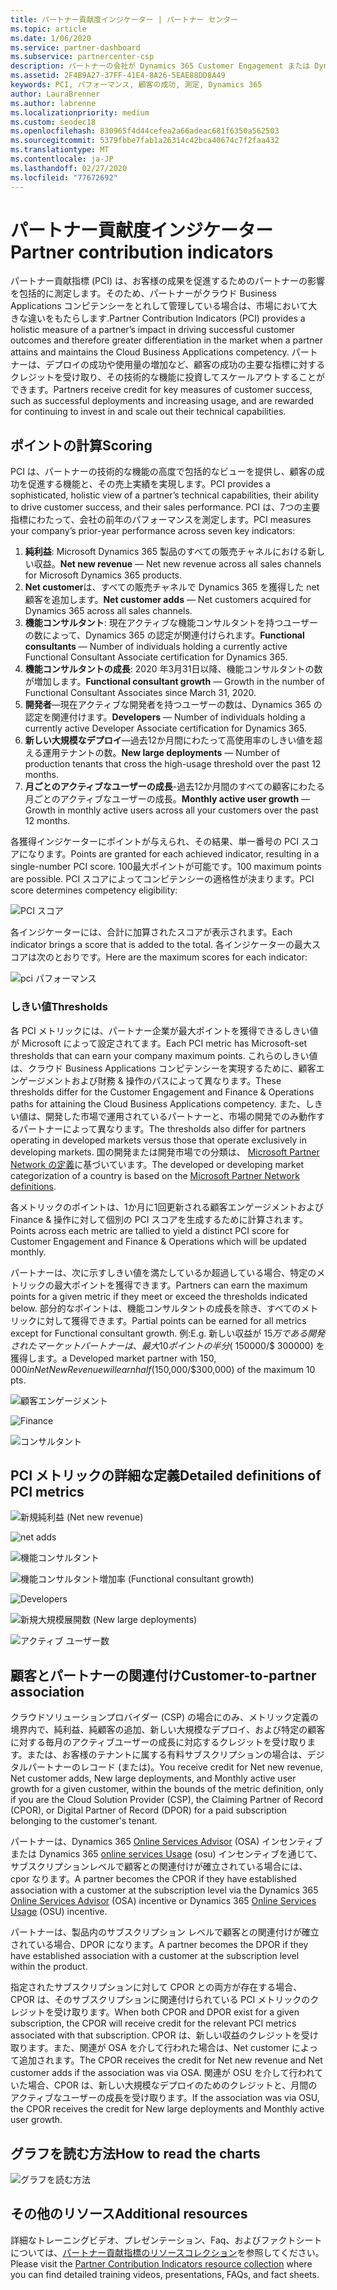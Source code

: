 ```yaml
---
title: パートナー貢献度インジケーター | パートナー センター
ms.topic: article
ms.date: 1/06/2020
ms.service: partner-dashboard
ms.subservice: partnercenter-csp
description: パートナーの会社が Dynamics 365 Customer Engagement または Dynamics 365 Finance and Operationsでどのような実績を上げているかを示すデータ
ms.assetid: 2F4B9A27-37FF-41E4-8A26-5EAE88DD8A49
keywords: PCI, パフォーマンス, 顧客の成功, 測定, Dynamics 365
author: LauraBrenner
ms.author: labrenne
ms.localizationpriority: medium
ms.custom: seodec18
ms.openlocfilehash: 830965f4d44cefea2a66adeac681f6350a562503
ms.sourcegitcommit: 5379fbbe7fab1a26314c42bca40674c7f2faa432
ms.translationtype: MT
ms.contentlocale: ja-JP
ms.lasthandoff: 02/27/2020
ms.locfileid: "77672692"
---
```

# <a name="partner-contribution-indicators"></a><span data-ttu-id="54ae3-104">パートナー貢献度インジケーター</span><span class="sxs-lookup"><span data-stu-id="54ae3-104">Partner contribution indicators</span></span>

<span data-ttu-id="54ae3-105">パートナー貢献指標 (PCI) は、お客様の成果を促進するためのパートナーの影響を包括的に測定します。そのため、パートナーがクラウド Business Applications コンピテンシーをとれして管理している場合は、市場において大きな違いをもたらします.</span><span class="sxs-lookup"><span data-stu-id="54ae3-105">Partner Contribution Indicators (PCI) provides a holistic measure of a partner’s impact in driving successful customer outcomes and therefore greater differentiation in the market when a partner attains and maintains the Cloud Business Applications competency.</span></span> <span data-ttu-id="54ae3-106">パートナーは、デプロイの成功や使用量の増加など、顧客の成功の主要な指標に対するクレジットを受け取り、その技術的な機能に投資してスケールアウトすることができます。</span><span class="sxs-lookup"><span data-stu-id="54ae3-106">Partners receive credit for key measures of customer success, such as successful deployments and increasing usage, and are rewarded for continuing to invest in and scale out their technical capabilities.</span></span>

## <a name="scoring"></a><span data-ttu-id="54ae3-107">ポイントの計算</span><span class="sxs-lookup"><span data-stu-id="54ae3-107">Scoring</span></span>

<span data-ttu-id="54ae3-108">PCI は、パートナーの技術的な機能の高度で包括的なビューを提供し、顧客の成功を促進する機能と、その売上実績を実現します。</span><span class="sxs-lookup"><span data-stu-id="54ae3-108">PCI provides a sophisticated, holistic view of a partner’s technical capabilities, their ability to drive customer success, and their sales performance.</span></span> <span data-ttu-id="54ae3-109">PCI は、7つの主要指標にわたって、会社の前年のパフォーマンスを測定します。</span><span class="sxs-lookup"><span data-stu-id="54ae3-109">PCI measures your company’s prior-year performance across seven key indicators:</span></span>

1. <span data-ttu-id="54ae3-110">**純利益**: Microsoft Dynamics 365 製品のすべての販売チャネルにおける新しい収益。</span><span class="sxs-lookup"><span data-stu-id="54ae3-110">**Net new revenue** — Net new revenue across all sales channels for Microsoft Dynamics 365 products.</span></span>
2. <span data-ttu-id="54ae3-111">**Net customer**は、すべての販売チャネルで Dynamics 365 を獲得した net 顧客を追加します。</span><span class="sxs-lookup"><span data-stu-id="54ae3-111">**Net customer adds** — Net customers acquired for Dynamics 365 across all sales channels.</span></span>
3. <span data-ttu-id="54ae3-112">**機能コンサルタント**: 現在アクティブな機能コンサルタントを持つユーザーの数によって、Dynamics 365 の認定が関連付けられます。</span><span class="sxs-lookup"><span data-stu-id="54ae3-112">**Functional consultants** — Number of individuals holding a currently active Functional Consultant Associate certification for Dynamics 365.</span></span>
4. <span data-ttu-id="54ae3-113">**機能コンサルタントの成長**: 2020 年3月31日以降、機能コンサルタントの数が増加します。</span><span class="sxs-lookup"><span data-stu-id="54ae3-113">**Functional consultant growth** — Growth in the number of Functional Consultant Associates since March 31, 2020.</span></span>
5. <span data-ttu-id="54ae3-114">**開発者**—現在アクティブな開発者を持つユーザーの数は、Dynamics 365 の認定を関連付けます。</span><span class="sxs-lookup"><span data-stu-id="54ae3-114">**Developers** — Number of individuals holding a currently active Developer Associate certification for Dynamics 365.</span></span>
6. <span data-ttu-id="54ae3-115">**新しい大規模なデプロイ**—過去12か月間にわたって高使用率のしきい値を超える運用テナントの数。</span><span class="sxs-lookup"><span data-stu-id="54ae3-115">**New large deployments** — Number of production tenants that cross the high-usage threshold over the past 12 months.</span></span>
7. <span data-ttu-id="54ae3-116">**月ごとのアクティブなユーザーの成長**-過去12か月間のすべての顧客にわたる月ごとのアクティブなユーザーの成長。</span><span class="sxs-lookup"><span data-stu-id="54ae3-116">**Monthly active user growth** — Growth in monthly active users across all your customers over the past 12 months.</span></span>

<span data-ttu-id="54ae3-117">各獲得インジケーターにポイントが与えられ、その結果、単一番号の PCI スコアになります。</span><span class="sxs-lookup"><span data-stu-id="54ae3-117">Points are granted for each achieved indicator, resulting in a single-number PCI score.</span></span> <span data-ttu-id="54ae3-118">100最大ポイントが可能です。</span><span class="sxs-lookup"><span data-stu-id="54ae3-118">100 maximum points are possible.</span></span> <span data-ttu-id="54ae3-119">PCI スコアによってコンピテンシーの適格性が決まります。</span><span class="sxs-lookup"><span data-stu-id="54ae3-119">PCI score determines competency eligibility:</span></span>

![PCI スコア](images/pcinew1.png)

<span data-ttu-id="54ae3-121">各インジケーターには、合計に加算されたスコアが表示されます。</span><span class="sxs-lookup"><span data-stu-id="54ae3-121">Each indicator brings a score that is added to the total.</span></span> <span data-ttu-id="54ae3-122">各インジケーターの最大スコアは次のとおりです。</span><span class="sxs-lookup"><span data-stu-id="54ae3-122">Here are the maximum scores for each indicator:</span></span>

![pci パフォーマンス](images/pci/perfnew.png)

### <a name="thresholds"></a><span data-ttu-id="54ae3-124">しきい値</span><span class="sxs-lookup"><span data-stu-id="54ae3-124">Thresholds</span></span>

<span data-ttu-id="54ae3-125">各 PCI メトリックには、パートナー企業が最大ポイントを獲得できるしきい値が Microsoft によって設定されてます。</span><span class="sxs-lookup"><span data-stu-id="54ae3-125">Each PCI metric has Microsoft-set thresholds that can earn your company maximum points.</span></span> <span data-ttu-id="54ae3-126">これらのしきい値は、クラウド Business Applications コンピテンシーを実現するために、顧客エンゲージメントおよび財務 & 操作のパスによって異なります。</span><span class="sxs-lookup"><span data-stu-id="54ae3-126">These thresholds differ for the Customer Engagement and Finance & Operations paths for attaining the Cloud Business Applications competency.</span></span> <span data-ttu-id="54ae3-127">また、しきい値は、開発した市場で運用されているパートナーと、市場の開発でのみ動作するパートナーによって異なります。</span><span class="sxs-lookup"><span data-stu-id="54ae3-127">The thresholds also differ for partners operating in developed markets versus those that operate exclusively in developing markets.</span></span>  <span data-ttu-id="54ae3-128">国の開発または開発市場での分類は、 [Microsoft Partner Network の定義](https://assetsprod.microsoft.com/mpn/mpn-developed-and-developing-countries.pdf)に基づいています。</span><span class="sxs-lookup"><span data-stu-id="54ae3-128">The developed or developing market categorization of a country is based on the [Microsoft Partner Network definitions](https://assetsprod.microsoft.com/mpn/mpn-developed-and-developing-countries.pdf).</span></span>

<span data-ttu-id="54ae3-129">各メトリックのポイントは、1か月に1回更新される顧客エンゲージメントおよび Finance & 操作に対して個別の PCI スコアを生成するために計算されます。</span><span class="sxs-lookup"><span data-stu-id="54ae3-129">Points across each metric are tallied to yield a distinct PCI score for Customer Engagement and Finance & Operations which will be updated monthly.</span></span>

<span data-ttu-id="54ae3-130">パートナーは、次に示すしきい値を満たしているか超過している場合、特定のメトリックの最大ポイントを獲得できます。</span><span class="sxs-lookup"><span data-stu-id="54ae3-130">Partners can earn the maximum points for a given metric if they meet or exceed the thresholds indicated below.</span></span> <span data-ttu-id="54ae3-131">部分的なポイントは、機能コンサルタントの成長を除き、すべてのメトリックに対して獲得できます。</span><span class="sxs-lookup"><span data-stu-id="54ae3-131">Partial points can be earned for all metrics except for Functional consultant growth.</span></span> <span data-ttu-id="54ae3-132">例:</span><span class="sxs-lookup"><span data-stu-id="54ae3-132">E.g.</span></span> <span data-ttu-id="54ae3-133">新しい収益が $15万である開発されたマーケットパートナーは、最大10ポイントの半分 ($ 150000/$ 300000) を獲得します。</span><span class="sxs-lookup"><span data-stu-id="54ae3-133">a Developed market partner with $150,000 in Net New Revenue will earn half ($150,000/$300,000) of the maximum 10 pts.</span></span> 

![顧客エンゲージメント](images/pci/custengagethresh.png)

![Finance](images/pci/table_2.png
)

![コンサルタント](images/pci/table_3.png)

## <a name="detailed-definitions-of-pci-metrics"></a><span data-ttu-id="54ae3-137">PCI メトリックの詳細な定義</span><span class="sxs-lookup"><span data-stu-id="54ae3-137">Detailed definitions of PCI metrics</span></span>

![新規純利益 (Net new revenue)](images/pci/netnewrevenue.png)

![net adds](images/pci/netadds.png)

![機能コンサルタント](images/pci/funcconsult.png)

![機能コンサルタント増加率 (Functional consultant growth)](images/pci/funcgrowth2.png)

![Developers](images/pci/developers.png) 

![新規大規模展開数 (New large deployments)](images/pci/largedeploy.png) 

![アクティブ ユーザー数](images/pci/activeusers.png)



## <a name="customer-to-partner-association"></a><span data-ttu-id="54ae3-145">顧客とパートナーの関連付け</span><span class="sxs-lookup"><span data-stu-id="54ae3-145">Customer-to-partner association</span></span>

<span data-ttu-id="54ae3-146">クラウドソリューションプロバイダー (CSP) の場合にのみ、メトリック定義の境界内で、純利益、純顧客の追加、新しい大規模なデプロイ、および特定の顧客に対する毎月のアクティブユーザーの成長に対応するクレジットを受け取ります。または、お客様のテナントに属する有料サブスクリプションの場合は、デジタルパートナーのレコード (または)。</span><span class="sxs-lookup"><span data-stu-id="54ae3-146">You receive credit for Net new revenue, Net customer adds, New large deployments, and Monthly active user growth for a given customer, within the bounds of the metric definition, only if you are the Cloud Solution Provider (CSP), the Claiming Partner of Record (CPOR), or Digital Partner of Record (DPOR) for a paid subscription belonging to the customer's tenant.</span></span>

<span data-ttu-id="54ae3-147">パートナーは、Dynamics 365 [Online Services Advisor](https://support.microsoft.com/en-us/help/4501560/online-services-advisor-osa-sell-incentives-faq) (OSA) インセンティブまたは Dynamics 365 [online services Usage](https://support.microsoft.com/en-us/help/4489988/online-services-usage-osu-incentives-faq) (osu) インセンティブを通じて、サブスクリプションレベルで顧客との関連付けが確立されている場合には、cpor なります。</span><span class="sxs-lookup"><span data-stu-id="54ae3-147">A partner becomes the CPOR if they have established association with a customer at the subscription level via the Dynamics 365 [Online Services Advisor](https://support.microsoft.com/en-us/help/4501560/online-services-advisor-osa-sell-incentives-faq) (OSA) incentive or Dynamics 365 [Online Services Usage](https://support.microsoft.com/en-us/help/4489988/online-services-usage-osu-incentives-faq) (OSU) incentive.</span></span>

<span data-ttu-id="54ae3-148">パートナーは、製品内のサブスクリプション レベルで顧客との関連付けが確立されている場合、DPOR になります。</span><span class="sxs-lookup"><span data-stu-id="54ae3-148">A partner becomes the DPOR if they have established association with a customer at the subscription level within the product.</span></span>

<span data-ttu-id="54ae3-149">指定されたサブスクリプションに対して CPOR との両方が存在する場合、CPOR は、そのサブスクリプションに関連付けられている PCI メトリックのクレジットを受け取ります。</span><span class="sxs-lookup"><span data-stu-id="54ae3-149">When both CPOR and DPOR exist for a given subscription, the CPOR will receive credit for the relevant PCI metrics associated with that subscription.</span></span> <span data-ttu-id="54ae3-150">CPOR は、新しい収益のクレジットを受け取ります。また、関連が OSA を介して行われた場合は、Net customer によって追加されます。</span><span class="sxs-lookup"><span data-stu-id="54ae3-150">The CPOR receives the credit for Net new revenue and Net customer adds if the association was via OSA.</span></span> <span data-ttu-id="54ae3-151">関連が OSU を介して行われていた場合、CPOR は、新しい大規模なデプロイのためのクレジットと、月間のアクティブなユーザーの成長を受け取ります。</span><span class="sxs-lookup"><span data-stu-id="54ae3-151">If the association was via OSU, the CPOR receives the credit for New large deployments and Monthly active user growth.</span></span> 

## <a name="how-to-read-the-charts"></a><span data-ttu-id="54ae3-152">グラフを読む方法</span><span class="sxs-lookup"><span data-stu-id="54ae3-152">How to read the charts</span></span>

![グラフを読む方法](images/pci/howto.png)

## <a name="additional-resources"></a><span data-ttu-id="54ae3-154">その他のリソース</span><span class="sxs-lookup"><span data-stu-id="54ae3-154">Additional resources</span></span>

<span data-ttu-id="54ae3-155">詳細なトレーニングビデオ、プレゼンテーション、Faq、およびファクトシートについては、[パートナー貢献指標のリソースコレクション](https://aka.ms/pcilearn)を参照してください。</span><span class="sxs-lookup"><span data-stu-id="54ae3-155">Please visit the [Partner Contribution Indicators resource collection](https://aka.ms/pcilearn) where you can find detailed training videos, presentations, FAQs, and fact sheets.</span></span> 




